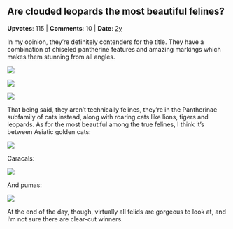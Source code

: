 ## Are clouded leopards the most beautiful felines?
    
**Upvotes**: 115 | **Comments**: 10 | **Date**: [2y](https://www.quora.com/Are-clouded-leopards-the-most-beautiful-felines/answer/Gary-Meaney)

In my opinion, they’re definitely contenders for the title. They have a combination of chiseled pantherine features and amazing markings which makes them stunning from all angles.

![](https://qph.fs.quoracdn.net/main-qimg-55ca572ee10b4ce8d1d71d577f9e9199-lq)

![](https://qph.fs.quoracdn.net/main-qimg-cbe9e281449c890b79d4967f55f6f187-lq)

![](https://qph.fs.quoracdn.net/main-qimg-7c6cbc9213ccf613477f56627a2c2e2d-lq)

That being said, they aren’t technically felines, they’re in the Pantherinae subfamily of cats instead, along with roaring cats like lions, tigers and leopards. As for the most beautiful among the true felines, I think it’s between Asiatic golden cats:

![](https://qph.fs.quoracdn.net/main-qimg-8332dc726035f036d88f10c3a11e03c0-lq)

Caracals:

![](https://qph.fs.quoracdn.net/main-qimg-ff0fff91615e9d23580bebb1ea22f719-lq)

And pumas:

![](https://qph.fs.quoracdn.net/main-qimg-7e32cbd14b56a4ca47523c3e77682639-lq)

At the end of the day, though, virtually all felids are gorgeous to look at, and I’m not sure there are clear-cut winners.

